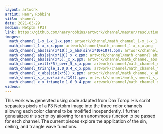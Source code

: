 ```yaml
---
layout: artwork
artist: Henry Robbins
title: channel
date: 2021-03-29
medium: Netpbm (P3)
link: https://github.com/henryrobbins/artwork/channel/master/resolution
images:
  math_channel_1-x_1-x_1-x.ppm: artwork/channel/math_channel_1-x_1-x_1-x.png
  math_channel_1-x_x_x.ppm: artwork/channel/math_channel_1-x_x_x.png
  math_channel_abs(sin(x*10))_x_abs(sin(x*10+10)).ppm: artwork/channel/math_channel_abs(sin(x*10))_x_abs(sin(x*10+10)).png
  math_channel_abs(sin(x*10))_x_x.ppm: artwork/channel/math_channel_abs(sin(x*10))_x_x.png
  math_channel_abs(sin(x*5))_x_x.ppm: artwork/channel/math_channel_abs(sin(x*5))_x_x.png
  math_channel_ceil(x*5)_over_5_x_x.ppm: artwork/channel/math_channel_ceil(x*5)_over_5_x_x.png
  math_channel_triangle_1.0_0.4_x_x.ppm: artwork/channel/math_channel_triangle_1.0_0.4_x_x.png
  math_channel_x_abs(sin(x*5))_x.ppm: artwork/channel/math_channel_x_abs(sin(x*5))_x.png
  math_channel_x_x_abs(sin(x*10)).ppm: artwork/channel/math_channel_x_x_abs(sin(x*10)).png
  math_channel_x_x_triangle_1.0_0.4.ppm: artwork/channel/math_channel_x_x_triangle_1.0_0.4.png
videos:
---
```

This work was generated using code adapted from Dan Torop. His script separates
pixels of a P3 Netpbm image into the three color channels allowing each color
channel to be modified independently. I further generalized this script by
allowing for an anonymous function to be passed for each channel. The current
pieces explore the application of the sin, ceiling, and triangle wave functions.